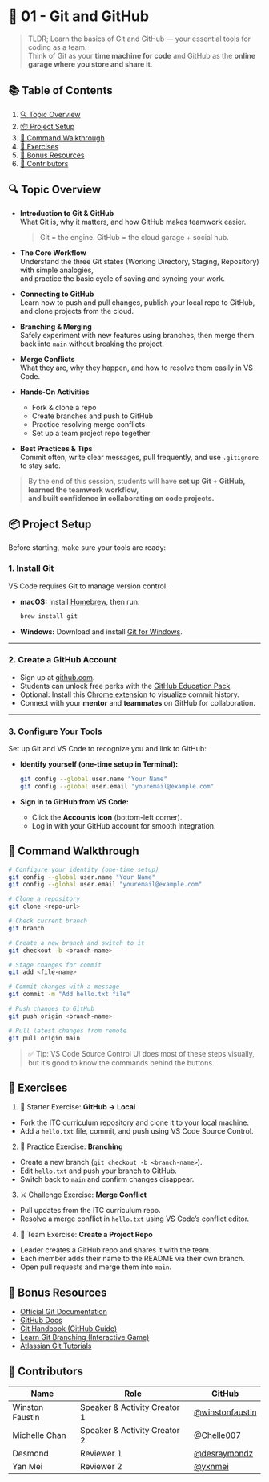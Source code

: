 # 🧠 01 - Git and GitHub

> TLDR; Learn the basics of Git and GitHub — your essential tools for coding as a team.  
> Think of Git as your **time machine for code** and GitHub as the **online garage where you store and share it**.

## 📚 Table of Contents

1. [🔍 Topic Overview](#-topic-overview)
2. [📦 Project Setup](#-project-setup)
3. [📄 Command Walkthrough](#-command-walkthrough)
4. [🧪 Exercises](#-exercises)
5. [📝 Bonus Resources](#-bonus-resources)
6. [🙌 Contributors](#-contributors)

## 🔍 Topic Overview

- **Introduction to Git & GitHub**  
  What Git is, why it matters, and how GitHub makes teamwork easier.  
  > Git = the engine. GitHub = the cloud garage + social hub.  

- **The Core Workflow**  
  Understand the three Git states (Working Directory, Staging, Repository) with simple analogies,  
  and practice the basic cycle of saving and syncing your work.  

- **Connecting to GitHub**  
  Learn how to push and pull changes, publish your local repo to GitHub, and clone projects from the cloud.  

- **Branching & Merging**  
  Safely experiment with new features using branches, then merge them back into `main` without breaking the project.  

- **Merge Conflicts**  
  What they are, why they happen, and how to resolve them easily in VS Code.  

- **Hands-On Activities**  
  - Fork & clone a repo  
  - Create branches and push to GitHub  
  - Practice resolving merge conflicts  
  - Set up a team project repo together  

- **Best Practices & Tips**  
  Commit often, write clear messages, pull frequently, and use `.gitignore` to stay safe.  

> By the end of this session, students will have **set up Git + GitHub, learned the teamwork workflow,  
> and built confidence in collaborating on code projects.**

## 📦 Project Setup

Before starting, make sure your tools are ready:

### 1. Install Git  
VS Code requires Git to manage version control.  

- **macOS:** Install [Homebrew](https://brew.sh/), then run:  
  ```bash
  brew install git
  ```

- **Windows:** Download and install [Git for Windows](https://git-scm.com/downloads/win).

---

### 2. Create a GitHub Account
- Sign up at [github.com](https://github.com/).
- Students can unlock free perks with the [GitHub Education Pack](https://education.github.com/pack).
- Optional: Install this [Chrome extension](https://chromewebstore.google.com/detail/le-git-graph-commits-grap/joggkdfebigddmaagckekihhfncdobff) to visualize commit history.
- Connect with your **mentor** and **teammates** on GitHub for collaboration.

---

### 3. Configure Your Tools
Set up Git and VS Code to recognize you and link to GitHub:

- **Identify yourself (one-time setup in Terminal):**
  ```bash
  git config --global user.name "Your Name"
  git config --global user.email "youremail@example.com"
  ```

- **Sign in to GitHub from VS Code:**
  - Click the **Accounts icon** (bottom-left corner).
  - Log in with your GitHub account for smooth integration.

## 📄 Command Walkthrough

```bash
# Configure your identity (one-time setup)
git config --global user.name "Your Name"
git config --global user.email "youremail@example.com"

# Clone a repository
git clone <repo-url>

# Check current branch
git branch

# Create a new branch and switch to it
git checkout -b <branch-name>

# Stage changes for commit
git add <file-name>

# Commit changes with a message
git commit -m "Add hello.txt file"

# Push changes to GitHub
git push origin <branch-name>

# Pull latest changes from remote
git pull origin main
```

>✅ Tip: VS Code Source Control UI does most of these steps visually, but it’s good to know the commands behind the buttons.

## 🧪 Exercises

1. 🏁 Starter Exercise: **GitHub → Local**  
  - Fork the ITC curriculum repository and clone it to your local machine.  
  - Add a `hello.txt` file, commit, and push using VS Code Source Control.  

2. 🔧 Practice Exercise: **Branching**  
  - Create a new branch (`git checkout -b <branch-name>`).  
  - Edit `hello.txt` and push your branch to GitHub.  
  - Switch back to `main` and confirm changes disappear.  

3. ⚔️ Challenge Exercise: **Merge Conflict**  
  - Pull updates from the ITC curriculum repo.  
  - Resolve a merge conflict in `hello.txt` using VS Code’s conflict editor.  

4. 🧠 Team Exercise: **Create a Project Repo**  
  - Leader creates a GitHub repo and shares it with the team.  
  - Each member adds their name to the README via their own branch.  
  - Open pull requests and merge them into `main`.  

## 📝 Bonus Resources

* [Official Git Documentation](https://git-scm.com/doc)  
* [GitHub Docs](https://docs.github.com/)  
* [Git Handbook (GitHub Guide)](https://guides.github.com/introduction/git-handbook/)  
* [Learn Git Branching (Interactive Game)](https://learngitbranching.js.org/)  
* [Atlassian Git Tutorials](https://www.atlassian.com/git/tutorials)  

## 🙌 Contributors
| Name         | Role                | GitHub                                             |
| ------------ | ------------------- | -------------------------------------------------- |
| Winston Faustin    | Speaker & Activity Creator 1 | [@winstonfaustin](https://github.com/winstonfaustin)       |
| Michelle Chan    | Speaker & Activity Creator 2 | [@Chelle007](https://github.com/Chelle007)       |
| Desmond | Reviewer 1         | [@desraymondz](https://github.com/desraymondz)       |
| Yan Mei | Reviewer 2         | [@yxnmei](https://github.com/yxnmei)       |
